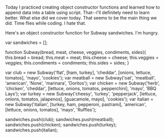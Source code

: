 Today I practiced creating object constructor functions and learned how to append data into a table using script. That--I'll definitely need to learn better. What else did we cover today. That seems to be the main thing we did. Time flies while coding. I hate that.

Here's an object constructor function for Subway sandwiches. I'm hungry.

var sandwiches = [];

function Subway(bread, meat, cheese, veggies, condiments, sides){
  this.bread = bread;
  this.meat = meat;
  this.cheese = cheese;
  this.veggies = veggies;
  this.condiments = condiments;
  this.sides = sides;
}

var club = new Subway('flat', [ham, turkey], 'cheddar', [onions, lettuce, tomatos], 'mayo', 'cookies');
var meatball = new Subway('oat', 'meatball', 'american', 'None', 'marinara', 'Doritos');
var chicken = new Subway('herb', 'chicken', 'cheddar', [lettuce, onions, tomatos, pepperchini], 'mayo', 'BBQ Lays');
var turkey = new Subway('cheesy', 'turkey', 'pepperjack', [lettuce, onions, tomatos, jalapenos], [guacamole, mayo], 'cookies');
var italian = new Subway('italian', [turkey, ham, pepperoni, pastrami], 'american', [lettuce, onions, tomatos], 'mayo', 'Ruffles');

sandwiches.push(club);
sandwiches.push(meatball);
sandwiches.push(chicken);
sandwiches.push(turkey);
sandwiches.push(italian);